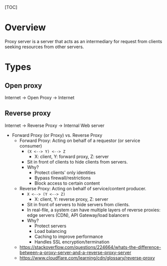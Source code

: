 [TOC]

# Overview

Proxy server is a server that acts as an intermediary for request from
clients seeking resources from other servers.

# Types

## Open proxy

Internet -> Open Proxy -> Internet

## Reverse proxy

Internet -> Reverse Proxy -> Internal Web server

+ Forward Proxy (or Proxy) vs. Reverse Proxy
    * Forward Proxy: Acting on behalf of a requestor (or service consumer)
        - `(X <--> Y) <--> Z`
            + X: client, Y: forward proxy, Z: server
        - Sit in front of clients to hide clients from servers.
        - Why?
            + Protect clients' only identities
            + Bypass firewall/restrictions
            + Block access to certain content
    * Reverse Proxy: Acting on behalf of service/content producer.
        - `X <--> (Y <--> Z)`
            + X: client, Y: reverse proxy, Z: server
        - Sit in front of servers to hide servers from clients.
        - In real-file, a system can have multiple layers of reverse
          proxies: edge servers (CDN), API Gateway/load balancers
        - Why?
            + Protect servers
            + Load balancing
            + Caching to improve performance
            + Handles SSL encryption/termination
    * https://stackoverflow.com/questions/224664/whats-the-difference-between-a-proxy-server-and-a-reverse-proxy-server
    * https://www.cloudflare.com/learning/cdn/glossary/reverse-proxy
